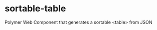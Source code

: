 sortable-table
==============

Polymer Web Component that generates a sortable &lt;table> from JSON

